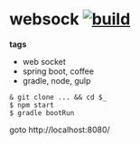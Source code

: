 websock [![build](https://travis-ci.org/daggerok/wsock.svg?branch=master)](https://travis-ci.org/daggerok/wsock)
=======

**tags**

- web socket
- spring boot, coffee
- gradle, node, gulp

```shell
& git clone ... && cd $_
$ npm start
$ gradle bootRun
```

goto http://localhost:8080/
